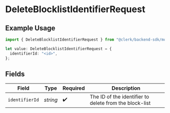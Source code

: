 # DeleteBlocklistIdentifierRequest

## Example Usage

```typescript
import { DeleteBlocklistIdentifierRequest } from "@clerk/backend-sdk/models/operations";

let value: DeleteBlocklistIdentifierRequest = {
  identifierId: "<id>",
};
```

## Fields

| Field                                                  | Type                                                   | Required                                               | Description                                            |
| ------------------------------------------------------ | ------------------------------------------------------ | ------------------------------------------------------ | ------------------------------------------------------ |
| `identifierId`                                         | *string*                                               | :heavy_check_mark:                                     | The ID of the identifier to delete from the block-list |